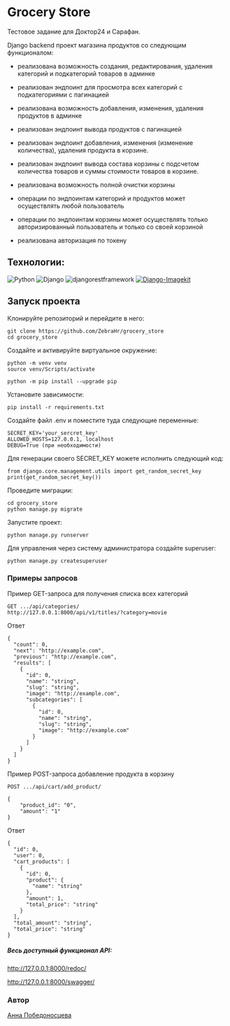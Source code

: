 # Grocery Store
Тестовое задание для Доктор24 и Сарафан.

Django backend проект магазина продуктов со следующим функционалом:

- реализована возможность создания, редактирования, удаления категорий и подкатегорий товаров в админке

- реализован эндпоинт для просмотра всех категорий с подкатегориями с пагинацией

- реализована возможность добавления, изменения, удаления продуктов в админке
- реализован эндпоинт вывода продуктов с пагинацией
- реализован эндпоинт добавления, изменения (изменение количества), удаления продукта в корзине.
- реализован эндпоинт вывода  состава корзины с подсчетом количества товаров и суммы стоимости товаров в корзине.
- реализована возможность полной очистки корзины
- операции по эндпоинтам категорий и продуктов может осуществлять любой пользователь
- операции по эндпоинтам корзины может осуществлять только авторизированный пользователь и только со своей корзиной
- реализована авторизация по токену


## Технологии:
![Python](https://img.shields.io/badge/python-3.11-blue?logo=python)
![Django](https://img.shields.io/badge/DJANGO-4.2.13-blue?logo=django&logoColor=white)
![djangorestframework](https://img.shields.io/badge/DJANGORESTFRAMEWORK-3.15.1-blue?logo=django&logoColor=white)
[![Django-Imagekit](https://img.shields.io/badge/DjangoImagekit-blue)](https://django-imagekit.readthedocs.io/)

## Запуск проекта

Клонируйте репозиторий и перейдите в него:
```
git clone https://github.com/ZebraHr/grocery_store
cd grocery_store
```
Создайте и активируйте виртуальное окружение:
```
python -m venv venv
source venv/Scripts/activate
```
```
python -m pip install --upgrade pip
```
Установите зависимости:
```
pip install -r requirements.txt
```
Создайте файл .env и поместите туда следующие переменные:
```
SECRET_KEY='your_sercret_key'
ALLOWED_HOSTS=127.0.0.1, localhost
DEBUG=True (при необходимости)
```
Для генерации своего SECRET_KEY можете исполнить следующий код:
```
from django.core.management.utils import get_random_secret_key
print(get_random_secret_key())
```
Проведите миграции:
```
cd grocery_store
python manage.py migrate
```
Запустите проект:
```
python manage.py runserver
```
Для управления через систему администратора создайте superuser:
```
python manage.py createsuperuser
```
### Примеры запросов
Пример GET-запроса для получения списка всех категорий
```
GET .../api/categories/
http://127.0.0.1:8000/api/v1/titles/?category=movie
```
Ответ
```
{
  "count": 0,
  "next": "http://example.com",
  "previous": "http://example.com",
  "results": [
    {
      "id": 0,
      "name": "string",
      "slug": "string",
      "image": "http://example.com",
      "subcategories": [
        {
          "id": 0,
          "name": "string",
          "slug": "string",
          "image": "http://example.com"
        }
      ]
    }
  ]
}
```
Пример POST-запроса добавление продукта в корзину
```
POST .../api/cart/add_product/
```
```
{
    "product_id": "0",
    "amount": "1"
}
```
Ответ
```
{
  "id": 0,
  "user": 0,
  "cart_products": [
    {
      "id": 0,
      "product": {
        "name": "string"
      },
      "amount": 1,
      "total_price": "string"
    }
  ],
  "total_amount": "string",
  "total_price": "string"
}
```

##### Весь доступный функционал API:

http://127.0.0.1:8000/redoc/

http://127.0.0.1:8000/swagger/


### Автор

[Анна Победоносцева](https://github.com/ZebraHr)